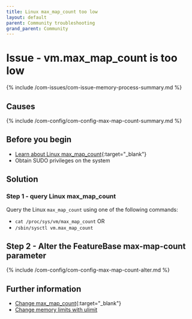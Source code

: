 ```yaml
---
title: Linux max_map_count too low
layout: default
parent: Community troubleshooting
grand_parent: Community
---
```


# Issue - vm.max_map_count is too low

{% include /com-issues/com-issue-memory-process-summary.md %}

## Causes

{% include /com-config/com-config-max-map-count-summary.md %}

## Before you begin

* [Learn about Linux max_map_count](https://access.redhat.com/solutions/99913){:target="_blank"}
* Obtain SUDO privileges on the system

## Solution

### Step 1 - query Linux max_map_count

Query the Linux `max_map_count` using one of the following commands:
* `cat /proc/sys/vm/max_map_count` OR
* `/sbin/sysctl vm.max_map_count`

## Step 2 - Alter the FeatureBase max-map-count parameter

{% include /com-config/com-config-max-map-count-alter.md %}

## Further information

* [Change max_map_count](https://thetechdarts.com/how-to-change-default-vm-max_map_count-on-linux/){:target="_blank"}
* [Change memory limits with ulimit](/docs/community/com-troubleshooting/com-issue-linux-memory-limits)

